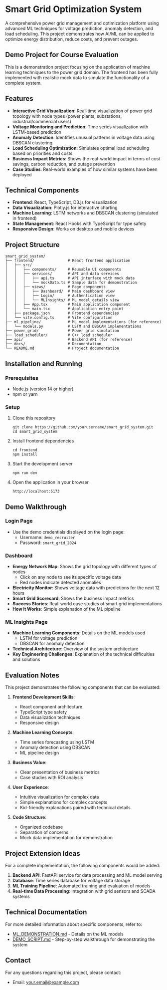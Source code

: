 # Smart Grid Optimization System

A comprehensive power grid management and optimization platform using advanced ML techniques for voltage prediction, anomaly detection, and load scheduling. This project demonstrates how AI/ML can be applied to optimize energy distribution, reduce costs, and prevent outages.

## Demo Project for Course Evaluation

This is a demonstration project focusing on the application of machine learning techniques to the power grid domain. The frontend has been fully implemented with realistic mock data to simulate the functionality of a complete system.

## Features

- **Interactive Grid Visualization**: Real-time visualization of power grid topology with node types (power plants, substations, industrial/commercial users)
- **Voltage Monitoring and Prediction**: Time series visualization with LSTM-based prediction
- **Anomaly Detection**: Identifies unusual patterns in voltage data using DBSCAN clustering
- **Load Scheduling Optimization**: Simulates optimal load scheduling based on priorities and costs
- **Business Impact Metrics**: Shows the real-world impact in terms of cost savings, carbon reduction, and outage prevention
- **Case Studies**: Real-world examples of how similar systems have been deployed

## Technical Components

- **Frontend**: React, TypeScript, D3.js for visualization
- **Data Visualization**: Plotly.js for interactive charting
- **Machine Learning**: LSTM networks and DBSCAN clustering (simulated in frontend)
- **State Management**: React Hooks with TypeScript for type safety
- **Responsive Design**: Works on desktop and mobile devices

## Project Structure

```
smart_grid_system/
├── frontend/               # React frontend application
│   ├── src/
│   │   ├── components/     # Reusable UI components
│   │   ├── services/       # API and data services
│   │   │   ├── api.ts      # API interface with mock data
│   │   │   └── mockData.ts # Sample data for demonstration
│   │   ├── views/          # Page components
│   │   │   ├── Dashboard/  # Main dashboard view
│   │   │   ├── Login/      # Authentication view
│   │   │   └── MLInsights/ # ML model details view
│   │   ├── App.tsx         # Main application component
│   │   └── main.tsx        # Application entry point
│   ├── package.json        # Frontend dependencies
│   └── vite.config.ts      # Vite configuration
├── ml_pipeline/            # ML model implementations (for reference)
│   └── models.py           # LSTM and DBSCAN implementations
├── power_grid/             # Power grid simulation
├── load_scheduler/         # C++ load scheduler
├── api/                    # Backend API (for reference)
├── docs/                   # Documentation
└── README.md               # Project documentation
```

## Installation and Running

### Prerequisites

- Node.js (version 14 or higher)
- npm or yarn

### Setup

1. Clone this repository
   ```
   git clone https://github.com/yourusername/smart_grid_system.git
   cd smart_grid_system
   ```

2. Install frontend dependencies
   ```
   cd frontend
   npm install
   ```

3. Start the development server
   ```
   npm run dev
   ```

4. Open the application in your browser
   ```
   http://localhost:5173
   ```

## Demo Walkthrough

### Login Page
- Use the demo credentials displayed on the login page:
  - Username: `demo_recruiter`
  - Password: `smart_grid_2024`

### Dashboard
- **Energy Network Map**: Shows the grid topology with different types of nodes
  - Click on any node to see its specific voltage data
  - Red nodes indicate detected anomalies
- **Electricity Monitor**: Shows voltage data with predictions for the next 12 hours
- **Smart Grid Scorecard**: Shows the business impact metrics
- **Success Stories**: Real-world case studies of smart grid implementations
- **How it Works**: Simple explanation of the ML pipeline

### ML Insights Page
- **Machine Learning Components**: Details on the ML models used
  - LSTM for voltage prediction
  - DBSCAN for anomaly detection
- **Technical Architecture**: Overview of the system architecture
- **Key Engineering Challenges**: Explanation of the technical difficulties and solutions

## Evaluation Notes

This project demonstrates the following components that can be evaluated:

1. **Frontend Development Skills**:
   - React component architecture
   - TypeScript type safety
   - Data visualization techniques
   - Responsive design

2. **Machine Learning Concepts**:
   - Time series forecasting using LSTM
   - Anomaly detection using DBSCAN
   - ML pipeline design

3. **Business Value**:
   - Clear presentation of business metrics
   - Case studies with ROI analysis

4. **User Experience**:
   - Intuitive visualization for complex data
   - Simple explanations for complex concepts
   - Kid-friendly explanations paired with technical details

5. **Code Structure**:
   - Organized codebase
   - Separation of concerns
   - Mock data implementation for demonstration

## Project Extension Ideas

For a complete implementation, the following components would be added:

1. **Backend API**: FastAPI service for data processing and ML model serving
2. **Database**: Time series database for voltage data storage
3. **ML Training Pipeline**: Automated training and evaluation of models
4. **Real-time Data Processing**: Integration with grid sensors and SCADA systems

## Technical Documentation

For more detailed information about specific components, refer to:

- [ML_DEMONSTRATION.md](ML_DEMONSTRATION.md) - Details on the ML models
- [DEMO_SCRIPT.md](DEMO_SCRIPT.md) - Step-by-step walkthrough for demonstrating the system

## Contact

For any questions regarding this project, please contact:
- Email: your.email@example.com 